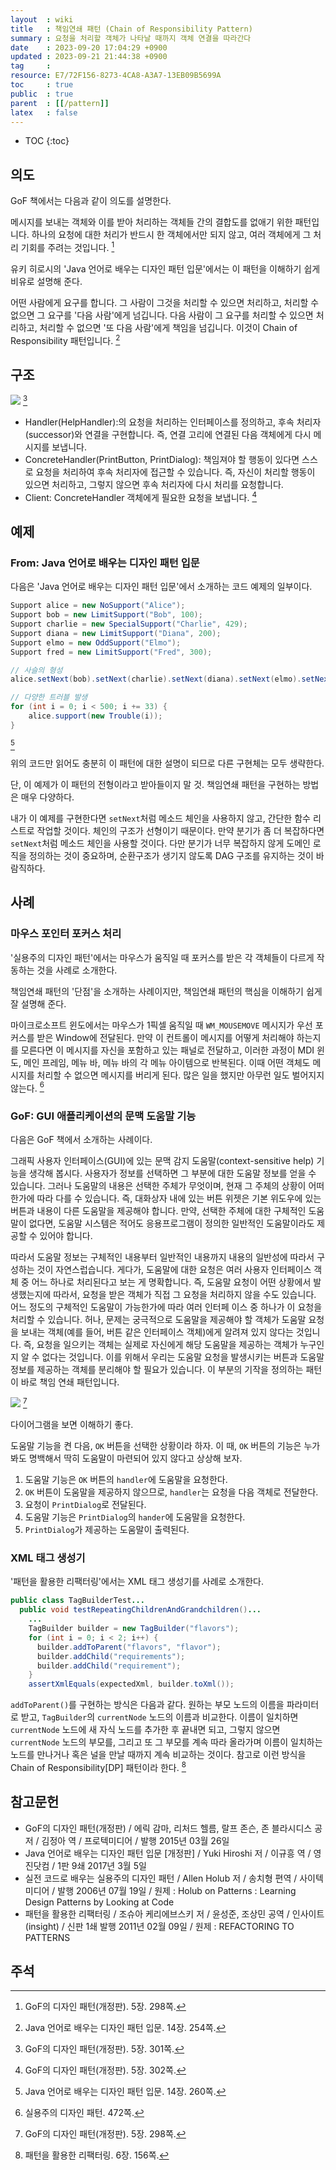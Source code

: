 ```yaml
---
layout  : wiki
title   : 책임연쇄 패턴 (Chain of Responsibility Pattern)
summary : 요청을 처리할 객체가 나타날 때까지 객체 연결을 따라간다
date    : 2023-09-20 17:04:29 +0900
updated : 2023-09-21 21:44:38 +0900
tag     : 
resource: E7/72F156-8273-4CA8-A3A7-13EB09B5699A
toc     : true
public  : true
parent  : [[/pattern]]
latex   : false
---
```

* TOC
{:toc}

## 의도

GoF 책에서는 다음과 같이 의도를 설명한다.

>
메시지를 보내는 객체와 이를 받아 처리하는 객체들 간의 결합도를 없애기 위한 패턴입니다.
하나의 요청에 대한 처리가 반드시 한 객체에서만 되지 않고, 여러 객체에게 그 처리 기회를 주려는 것입니다.
[^gof-298]

유키 히로시의 'Java 언어로 배우는 디자인 패턴 입문'에서는 이 패턴을 이해하기 쉽게 비유로 설명해 준다.

>
어떤 사람에게 요구를 합니다.
그 사람이 그것을 처리할 수 있으면 처리하고,
처리할 수 없으면 그 요구를 '다음 사람'에게 넘깁니다.
다음 사람이 그 요구를 처리할 수 있으면 처리하고, 처리할 수 없으면 '또 다음 사람'에게 책임을 넘깁니다.
이것이 Chain of Responsibility 패턴입니다.
[^yuki-254]

## 구조

![]( /resource/E7/72F156-8273-4CA8-A3A7-13EB09B5699A/structure.svg ) [^gof-301]

>
- Handler(HelpHandler):의 요청을 처리하는 인터페이스를 정의하고, 후속 처리자(successor)와 연결을 구현합니다. 즉, 연결 고리에 연결된 다음 객체에게 다시 메시지를 보냅니다.
- ConcreteHandler(PrintButton, PrintDialog): 책임져야 할 행동이 있다면 스스로 요청을 처리하여 후속 처리자에 접근할 수 있습니다. 즉, 자신이 처리할 행동이 있으면 처리하고, 그렇지 않으면 후속 처리자에 다시 처리를 요청합니다.
- Client: ConcreteHandler 객체에게 필요한 요청을 보냅니다.
[^gof-302]

## 예제
### From: Java 언어로 배우는 디자인 패턴 입문

다음은 'Java 언어로 배우는 디자인 패턴 입문'에서 소개하는 코드 예제의 일부이다.

```java
Support alice = new NoSupport("Alice");
Support bob = new LimitSupport("Bob", 100);
Support charlie = new SpecialSupport("Charlie", 429);
Support diana = new LimitSupport("Diana", 200);
Support elmo = new OddSupport("Elmo");
Support fred = new LimitSupport("Fred", 300);

// 사슬의 형성
alice.setNext(bob).setNext(charlie).setNext(diana).setNext(elmo).setNext(fred);

// 다양한 트러블 발생
for (int i = 0; i < 500; i += 33) {
    alice.support(new Trouble(i));
}
```
[^yuki-260]

위의 코드만 읽어도 충분히 이 패턴에 대한 설명이 되므로 다른 구현체는 모두 생략한다.

단, 이 예제가 이 패턴의 전형이라고 받아들이지 말 것.
책임연쇄 패턴을 구현하는 방법은 매우 다양하다.

내가 이 예제를 구현한다면 `setNext`처럼 메소드 체인을 사용하지 않고, 간단한 함수 리스트로 작업할 것이다.
체인의 구조가 선형이기 때문이다.
만약 분기가 좀 더 복잡하다면 `setNext`처럼 메소드 체인을 사용할 것이다.
다만 분기가 너무 복잡하지 않게 도메인 로직을 정의하는 것이 중요하며, 순환구조가 생기지 않도록 DAG 구조를 유지하는 것이 바람직하다.

## 사례

### 마우스 포인터 포커스 처리

'실용주의 디자인 패턴'에서는 마우스가 움직일 때 포커스를 받은 각 객체들이 다르게 작동하는 것을 사례로 소개한다.

책임연쇄 패턴의 '단점'을 소개하는 사례이지만, 책임연쇄 패턴의 핵심을 이해하기 쉽게 잘 설명해 준다.

>
마이크로소프트 윈도에서는 마우스가 1픽셀 움직일 때 `WM_MOUSEMOVE` 메시지가 우선 포커스를 받은 Window에 전달된다.
만약 이 컨트롤이 메시지를 어떻게 처리해야 하는지를 모른다면 이 메시지를 자신을 포함하고 있는 패널로 전달하고,
이러한 과정이 MDI 윈도, 메인 프레임, 메뉴 바, 메뉴 바의 각 메뉴 아이템으로 반복된다.
이때 어떤 객체도 메시지를 처리할 수 없으면 메시지를 버리게 된다.
많은 일을 했지만 아무런 일도 벌어지지 않는다.
[^holub-472]

### GoF: GUI 애플리케이션의 문맥 도움말 기능

다음은 GoF 책에서 소개하는 사례이다.

>
그래픽 사용자 인터페이스(GUI)에 있는 문맥 감지 도움말(context-sensitive help) 기능을 생각해 봅시다.
사용자가 정보를 선택하면 그 부분에 대한 도움말 정보를 얻을 수 있습니다.
그러나 도움말의 내용은 선택한 주체가 무엇이며, 현재 그 주체의 상황이 어떠한가에 따라 다를 수 있습니다.
즉, 대화상자 내에 있는 버튼 위젯은 기본 위도우에 있는 버튼과 내용이 다른 도움말을 제공해야 합니다.
만약, 선택한 주체에 대한 구체적인 도움말이 없다면,
도움말 시스템은 적어도 응용프로그램이 정의한 일반적인 도움말이라도 제공할 수 있어야 합니다.
>
따라서 도움말 정보는 구체적인 내용부터 일반적인 내용까지 내용의 일반성에 따라서 구성하는 것이 자연스럽습니다.
게다가, 도움말에 대한 요청은 여러 사용자 인터페이스 객체 중 어느 하나로 처리된다고 보는 게 명확합니다.
즉, 도움말 요청이 어떤 상황에서 발생했는지에 따라서, 요청을 받은 객체가 직접 그 요청을 처리하지 않을 수도 있습니다.
어느 정도의 구체적인 도움말이 가능한가에 따라 여러 인터페 이스 중 하나가 이 요청을 처리할 수 있습니다.
허나, 문제는 궁극적으로 도움말을 제공해야 할 객체가 도움말 요청을 보내는 객체(예를 들어, 버튼 같은 인터페이스 객체)에게 알려져 있지 않다는 것입니다.
즉, 요청을 일으키는 객체는 실제로 자신에게 해당 도움말을 제공하는 객체가 누구인지 알 수 없다는 것입니다.
이를 위해서 우리는 도움말 요청을 발생시키는 버튼과 도움말 정보를 제공하는 객체를 분리해야 할 필요가 있습니다.
이 부분의 기작을 정의하는 패턴이 바로 책임 연쇄 패턴입니다.
>
![]( /resource/E7/72F156-8273-4CA8-A3A7-13EB09B5699A/context-help.svg ) [^gof-298]

다이어그램을 보면 이해하기 좋다.

도움말 기능을 켠 다음, `OK` 버튼을 선택한 상황이라 하자.
이 때, `OK` 버튼의 기능은 누가 봐도 명백해서 딱히 도움말이 마련되어 있지 않다고 상상해 보자.

1. 도움말 기능은 `OK` 버튼의 `handler`에 도움말을 요청한다.
2. `OK` 버튼이 도움말을 제공하지 않으므로, `handler`는 요청을 다음 객체로 전달한다.
3. 요청이 `PrintDialog`로 전달된다.
4. 도움말 기능은 `PrintDialog`의 `hander`에 도움말을 요청한다.
5. `PrintDialog`가 제공하는 도움말이 출력된다.


### XML 태그 생성기

'패턴을 활용한 리팩터링'에서는 XML 태그 생성기를 사례로 소개한다.

>
```java
public class TagBuilderTest...
  public void testRepeatingChildrenAndGrandchildren()...
    ...
    TagBuilder builder = new TagBuilder("flavors");
    for (int i = 0; i < 2; i++) {
      builder.addToParent("flavors", "flavor");
      builder.addChild("requirements");
      builder.addChild("requirement");
    }
    assertXmlEquals(expectedXml, builder.toXml());
```

>
`addToParent()`를 구현하는 방식은 다음과 같다.
원하는 부모 노드의 이름을 파라미터로 받고, `TagBuilder`의 `currentNode` 노드의 이름과 비교한다.
이름이 일치하면 `currentNode` 노드에 새 자식 노드를 추가한 후 끝내면 되고,
그렇지 않으면 `currentNode` 노드의 부모를,
그리고 또 그 부모를 계속 따라 올라가며 이름이 일치하는 노드를 만나거나 혹은 널을 만날 때까지 계속 비교하는 것이다.
참고로 이런 방식을 Chain of Responsibility[DP] 패턴이라 한다.
[^joshua-156]


## 참고문헌

- GoF의 디자인 패턴(개정판) / 에릭 감마, 리처드 헬름, 랄프 존슨, 존 블라시디스 공저 / 김정아 역 / 프로텍미디어 / 발행 2015년 03월 26일
- Java 언어로 배우는 디자인 패턴 입문 [개정판] / Yuki Hiroshi 저 / 이규흥 역 / 영진닷컴 / 1판 9쇄 2017년 3월 5일
- 실전 코드로 배우는 실용주의 디자인 패턴 / Allen Holub 저 / 송치형 편역 / 사이텍미디어 / 발행 2006년 07월 19일 / 원제 : Holub on Patterns : Learning Design Patterns by Looking at Code
- 패턴을 활용한 리팩터링 / 조슈아 케리에브스키 저 / 윤성준, 조상민 공역 / 인사이트(insight) / 신판 1쇄 발행 2011년 02월 09일 / 원제 : REFACTORING TO PATTERNS

## 주석

[^gof-298]: GoF의 디자인 패턴(개정판). 5장. 298쪽.
[^gof-301]: GoF의 디자인 패턴(개정판). 5장. 301쪽.
[^gof-302]: GoF의 디자인 패턴(개정판). 5장. 302쪽.
[^joshua-156]: 패턴을 활용한 리팩터링. 6장. 156쪽.
[^holub-472]: 실용주의 디자인 패턴. 472쪽.
[^yuki-254]: Java 언어로 배우는 디자인 패턴 입문. 14장. 254쪽.
[^yuki-260]: Java 언어로 배우는 디자인 패턴 입문. 14장. 260쪽.

